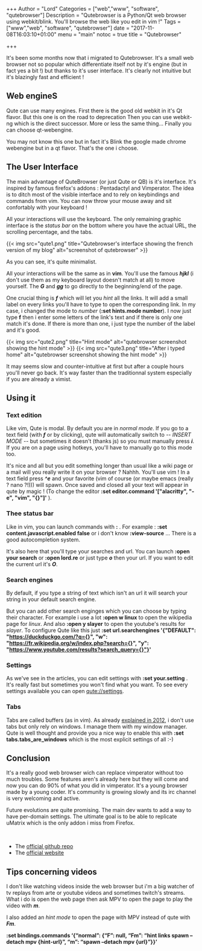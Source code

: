 +++
Author = "Lord"
Categories = ["web","www", "software", "qutebrowser"]
Description = "Qutebrowser is a Python/Qt web browser using webkit/blink. You'll browse the web like you edit in vim !"
Tags = ["www","web", "software", "qutebrowser"]
date = "2017-11-08T16:03:10+01:00"
menu = "main"
notoc = true
title = "Qutebrowser"

+++

It's been some months now that i migrated to Qutebrowser. It's a small web browser not so popular which differentiate itself not by it's engine (but in fact yes a bit !) but thanks to it's user interface. It's clearly not intuitive but it's blazingly fast and efficient !

## Web engineS

Qute can use many engines. First there is the good old webkit in it's Qt flavor. But this one is on the road to deprecation Then you can use webkit-ng which is the direct successor. More or less the same thing… Finally you can choose qt-webengine.

You may not know this one but in fact it's Blink the google made chrome webengine but in a qt flavor. That's the one i choose.

## The User Interface

The main advantage of QuteBrowser (or just Qute or QB) is it's interface. It's inspired by famous firefox's addons : Pentadactyl and Vimperator. The idea is to ditch most of the visible interface and to rely on keybindings and commands from vim. You can now throw your mouse away and sit confortably with your keyboard !

All your interactions will use the keyboard. The only remaining graphic interface is the *status bar* on the bottom where you have the actual URL, the scrolling percentage, and the tabs.

{{< img src="qute1.png" title="Qutebrowser's interface showing the french version of my blog" alt="screenshot of qutebrowser" >}}

As you can see, it's quite minimalist.

All your interactions will be the same as in **vim**. You'll use the famous ***hjkl*** (i don't use them as my keyboard layout doesn't match at all) to move yourself. The ***G*** and ***gg*** to go directly to the beginning/end of the page.

One crucial thing is ***f*** which will let you *hint* all the links. It will add a small label on every links you'll have to type to open the corresponding link. In my case, i changed the mode to *number* (**:set hints.mode number**). I now just type **f** then i enter some letters of the link's text and if there is only one match it's done. If there is more than one, i just type the number of the label and it's good.

{{< img src="qute2.png" title="Hint mode" alt="qutebrowser screenshot showing the hint mode" >}}
{{< img src="qute3.png" title="After i typed home" alt="qutebrowser screenshot showing the hint mode" >}}

It may seems slow and counter-intuitive at first but after a couple hours you'll never go back. It's way faster than the traditionnal system especially if you are already a vimist.


## Using it

### Text edition

Like vim, Qute is modal. By default you are in *normal mode*. If you go to a text field (with ***f*** or by clicking), qute will automatically switch to *-- INSERT MODE --* but sometimes it doesn't (thanks js) so you must manually press ***i***. If you are on a page using hotkeys, you'll have to manually go to this mode too.

It's nice and all but you edit something longer than usual like a wiki page or a mail will you really write it on your browser ? Nahhh. You'll use vim ! In a text field press ***^e*** and your favorite (vim of course (or maybe emacs (really ? nano ?!))) will spawn. Once saved and closed all your text will appear in qute by magic ! (To change the editor **:set editor.command '["alacritty", "-e", "vim", "{}"]'** ).

### Thee status bar

Like in vim, you can launch commands with **:** . For example : **:set content.javascript.enabled false** or i don't know **:view-source** … There is a good autocompletion system.

It's also here that you'll type your searches and url. You can launch **:open your search** or **:open lord.re** or just type ***o*** then your url. If you want to edit the current url it's ***O***.

### Search engines

By default, if you type a string of text which isn't an url it will search your string in your default search engine.

But you can add other search enginges which you can choose by typing their character. For example i use a lot **:open w linux** to open the wikipedia page for *linux*. And also **:open y slayer** to open the youtube's results for *slayer*. To configure Qute like this just **:set url.searchengines '{"DEFAULT": "https://duckduckgo.com/?q={}", "w": "https://fr.wikipedia.org/w/index.php?search={}", "y": "https://www.youtube.com/results?search_query={}"}'**

### Settings

As we've see in the articles, you can edit settings with **:set your.setting** . It's really fast but sometimes you won't find what you want. To see every settings available you can open [qute://settings](qute://settings).

### Tabs

Tabs are called buffers (as in vim). As already [explained in 2012](https://lord.re/en/posts/22-bureau-moderne/), i don't use tabs but only rely on windows. I manage them with my window manager. Qute is well thought and provide you a nice way to enable this with **:set tabs.tabs_are_windows** which is the most explicit settings of all :-)

## Conclusion

It's a really good web browser wich can replace vimperator without too much troubles. Some features aren's already here but they will come and now you can do 90% of what you did in vimperator. It's a young browser made by a young coder. It's community is growing slowly and its irc channel is very welcoming and active.

Future evolutions are quite promising. The main dev wants to add a way to have per-domain settings. The ultimate goal is to be able to replicate uMatrix which is the only addon i miss from Firefox.

 


  - The [official github repo](https://github.com/qutebrowser/qutebrowser/)
  - The [official website](https://www.qutebrowser.org/)

## Tips concerning videos

I don't like watching videos inside the web browser but i'm a big watcher of tv replays from arte or youtube videos and sometimes twitch's streams. What i do is open the web page then ask MPV to open the page to play the video with ***m***.

I also added an *hint mode* to open the page with MPV instead of qute with ***Fm***.

**:set bindings.commands ‘{“normal”: {“F”: null, “Fm”: “hint links spawn –detach mpv {hint-url}”, “m”: “spawn –detach mpv {url}”}}’**
